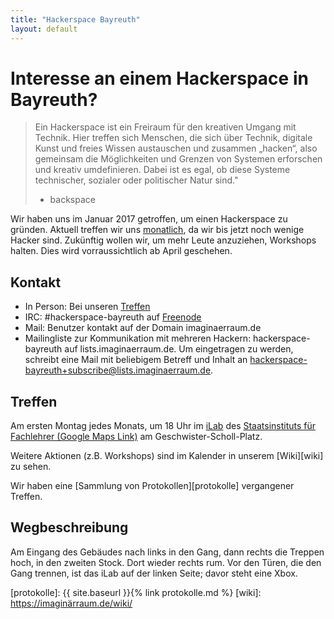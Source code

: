 ```yaml
---
title: "Hackerspace Bayreuth"
layout: default
---
```

# Interesse an einem Hackerspace in Bayreuth?
> Ein Hackerspace ist ein Freiraum für den kreativen Umgang mit Technik. Hier
> treffen sich Menschen, die sich über Technik, digitale Kunst und freies
> Wissen austauschen und zusammen „hacken“, also gemeinsam die Möglichkeiten
> und Grenzen von Systemen erforschen und kreativ umdefinieren. Dabei ist es
> egal, ob diese Systeme technischer, sozialer oder politischer Natur sind."
>
> - backspace

Wir haben uns im Januar 2017 getroffen, um einen Hackerspace zu gründen.
Aktuell treffen wir uns [monatlich](#treffen), da wir bis jetzt noch wenige
Hacker sind. Zukünftig wollen wir, um mehr Leute anzuziehen, Workshops halten.
Dies wird vorraussichtlich ab April geschehen.

## Kontakt

- In Person: Bei unseren [Treffen](#treffen)
- IRC: #hackerspace-bayreuth auf [Freenode](irc://irc.freenode.net)
- Mail: Benutzer kontakt auf der Domain imaginaerraum.de
- Mailingliste zur Kommunikation mit mehreren Hackern: hackerspace-bayreuth auf
  lists.imaginaerraum.de. Um eingetragen zu werden, schreibt eine Mail mit
  beliebigem Betreff und Inhalt an
  [hackerspace-bayreuth+subscribe@lists.imaginaerraum.de](mailto:hackerspace-bayreuth+subscribe@lists.imaginaerraum.de). 

## Treffen
Am ersten Montag jedes Monats, um 18 Uhr im [iLab](#wegbeschreibung) des
[Staatsinstituts für Fachlehrer (Google Maps Link)][map] am
Geschwister-Scholl-Platz.

Weitere Aktionen (z.B. Workshops) sind im Kalender in unserem [Wiki][wiki] zu
sehen.

Wir haben eine [Sammlung von Protokollen][protokolle] vergangener Treffen.

## Wegbeschreibung
Am Eingang des Gebäudes nach links in den Gang, dann rechts die Treppen hoch,
in den zweiten Stock. Dort wieder rechts rum. Vor den Türen, die den Gang
trennen, ist das iLab auf der linken Seite; davor steht eine Xbox.

[map]: https://www.google.de/maps/place/Geschwister-Scholl-Platz+3,+95445+Bayreuth/@49.94829,11.5493186,17z/data=!3m1!4b1!4m5!3m4!1s0x47a1a2a5685d4085:0x82807222115f18bf!8m2!3d49.94829!4d11.55062
[protokolle]: {{ site.baseurl }}{% link protokolle.md %}
[wiki]: https://imaginärraum.de/wiki/
